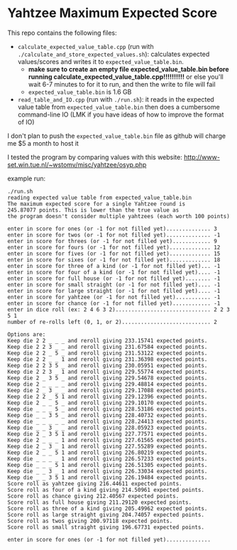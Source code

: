 # Yahtzee Maximum Expected Score

This repo contains the following files:
- `calculate_expected_value_table.cpp` (run with `./calculate_and_store_expected_values.sh`): calculates expected values/scores and writes it to `expected_value_table.bin`.
  - **make sure to create an empty file expected_value_table.bin before running calculate_expected_value_table.cpp!!!!!!!!!!** or else you'll wait 6-7 minutes to for it to run, and then the write to file will fail
  - `expected_value_table.bin` is 1.6 GB
- `read_table_and_IO.cpp` (run with `./run.sh`): it reads in the expected value table from `expected_value_table.bin` then does a cumbersome command-line IO (LMK if you have ideas of how to improve the format of IO)

I don't plan to push the `expected_value_table.bin` file as github will charge me $5 a month to host it

I tested the program by comparing values with this website: http://www-set.win.tue.nl/~wstomv/misc/yahtzee/osyp.php


example run:

```
./run.sh
reading expected value table from expected_value_table.bin
The maximum expected score for a single Yahtzee round is
245.87077 points. This is lower than the true value as
the program doesn't consider multiple yahtzees (each worth 100 points)

enter in score for ones (or -1 for not filled yet).............. 3
enter in score for twos (or -1 for not filled yet).............. -1
enter in score for threes (or -1 for not filled yet)............ 9
enter in score for fours (or -1 for not filled yet)............. 12
enter in score for fives (or -1 for not filled yet)............. 15
enter in score for sixes (or -1 for not filled yet)............. 18
enter in score for three of a kind (or -1 for not filled yet)... -1
enter in score for four of a kind (or -1 for not filled yet).... -1
enter in score for full house (or -1 for not filled yet)........ -1
enter in score for small straight (or -1 for not filled yet).... -1
enter in score for large straight (or -1 for not filled yet).... -1
enter in score for yahtzee (or -1 for not filled yet)........... -1
enter in score for chance (or -1 for not filled yet)............ -1
enter in dice roll (ex: 2 4 6 3 2).............................. 2 2 3 5 1
number of re-rolls left (0, 1, or 2)............................ 2

Options are:
Keep die 2 2 _ _ _ and reroll giving 233.15741 expected points.
Keep die 2 2 3 _ _ and reroll giving 231.67584 expected points.
Keep die 2 2 _ 5 _ and reroll giving 231.53122 expected points.
Keep die 2 2 _ _ 1 and reroll giving 231.36398 expected points.
Keep die 2 2 3 5 _ and reroll giving 230.05951 expected points.
Keep die 2 2 3 _ 1 and reroll giving 229.55774 expected points.
Keep die 2 _ 3 5 _ and reroll giving 229.54678 expected points.
Keep die 2 _ _ _ _ and reroll giving 229.48814 expected points.
Keep die 2 _ 3 _ _ and reroll giving 229.17088 expected points.
Keep die 2 2 _ 5 1 and reroll giving 229.12396 expected points.
Keep die 2 _ _ 5 _ and reroll giving 229.10170 expected points.
Keep die _ _ _ 5 _ and reroll giving 228.53186 expected points.
Keep die _ _ 3 5 _ and reroll giving 228.40732 expected points.
Keep die _ _ _ _ _ and reroll giving 228.24413 expected points.
Keep die _ _ 3 _ _ and reroll giving 228.05923 expected points.
Keep die 2 _ 3 5 1 and reroll giving 227.77571 expected points.
Keep die 2 _ _ _ 1 and reroll giving 227.61565 expected points.
Keep die 2 _ 3 _ 1 and reroll giving 227.55289 expected points.
Keep die 2 _ _ 5 1 and reroll giving 226.80219 expected points.
Keep die _ _ _ _ 1 and reroll giving 226.57233 expected points.
Keep die _ _ _ 5 1 and reroll giving 226.51305 expected points.
Keep die _ _ 3 _ 1 and reroll giving 226.33034 expected points.
Keep die _ _ 3 5 1 and reroll giving 226.19484 expected points.
Score roll as yahtzee giving 216.44611 expected points.
Score roll as four of a kind giving 214.50961 expected points.
Score roll as chance giving 212.40567 expected points.
Score roll as full house giving 211.29120 expected points.
Score roll as three of a kind giving 205.49962 expected points.
Score roll as large straight giving 204.74057 expected points.
Score roll as twos giving 200.97118 expected points.
Score roll as small straight giving 196.67731 expected points.

enter in score for ones (or -1 for not filled yet)..............
```
